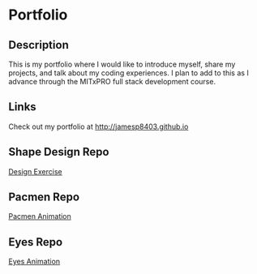# **Portfolio**
## **Description**

This is my portfolio where I would like to introduce myself, share my projects, and talk about my coding experiences. 
I plan to add to this as I advance through the MITxPRO full stack development course. 

## **Links**

Check out my portfolio at http://jamesp8403.github.io

## Shape Design Repo
<a href="http://jamesp8403.github.io/shapeDesign"> Design Exercise </a>

## Pacmen Repo
<a href="http://jamesp8403.github.io/pacmen"> Pacmen Animation </a>

## Eyes Repo
<a href="http://jamesp8403.github.io/Eyes"> Eyes Animation </a>
